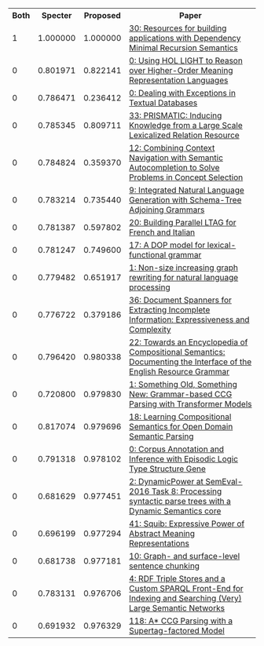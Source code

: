 <html><table><tr>
<th>Both</th>
<th>Specter</th>
<th>Proposed</th>
<th>Paper</th>
</tr>
<tr>
<td>1</td>
<td>1.000000</td>
<td>1.000000</td>
<td><a href="https://www.semanticscholar.org/paper/46b9650bbd78852346d201437a625a79a69d75b8">30: Resources for building applications with Dependency Minimal Recursion Semantics</a></td>
</tr>
<tr>
<td>0</td>
<td>0.801971</td>
<td>0.822141</td>
<td><a href="https://www.semanticscholar.org/paper/8c0a2f6ebaeacc741259acf841e37ffc4423c567">0: Using HOL LIGHT to Reason over Higher-Order Meaning Representation Languages</a></td>
</tr>
<tr>
<td>0</td>
<td>0.786471</td>
<td>0.236412</td>
<td><a href="https://www.semanticscholar.org/paper/a32aaa0b78ebb60f4b019dc0b00f06bd6d4f33c7">0: Dealing with Exceptions in Textual Databases</a></td>
</tr>
<tr>
<td>0</td>
<td>0.785345</td>
<td>0.809711</td>
<td><a href="https://www.semanticscholar.org/paper/8b0e2254fb6cf7f82c97d9c1f9aabb973bf77751">33: PRISMATIC: Inducing Knowledge from a Large Scale Lexicalized Relation Resource</a></td>
</tr>
<tr>
<td>0</td>
<td>0.784824</td>
<td>0.359370</td>
<td><a href="https://www.semanticscholar.org/paper/a14936aab23153dccc80ab58129b2b1aa9fe72be">12: Combining Context Navigation with Semantic Autocompletion to Solve Problems in Concept Selection</a></td>
</tr>
<tr>
<td>0</td>
<td>0.783214</td>
<td>0.735440</td>
<td><a href="https://www.semanticscholar.org/paper/c99cad77b0ab072fecdcff28a2ba4cdcd6ca126d">9: Integrated Natural Language Generation with Schema-Tree Adjoining Grammars</a></td>
</tr>
<tr>
<td>0</td>
<td>0.781387</td>
<td>0.597802</td>
<td><a href="https://www.semanticscholar.org/paper/e73a41caad940aa333465724cc2f055918c1436e">20: Building Parallel LTAG for French and Italian</a></td>
</tr>
<tr>
<td>0</td>
<td>0.781247</td>
<td>0.749600</td>
<td><a href="https://www.semanticscholar.org/paper/3cc475f15156951eb86933e28364b5a5d1d41d9b">17: A DOP model for lexical-functional grammar</a></td>
</tr>
<tr>
<td>0</td>
<td>0.779482</td>
<td>0.651917</td>
<td><a href="https://www.semanticscholar.org/paper/3e9a2f437bd38e95ff91ae13859ccfcef18d8875">1: Non-size increasing graph rewriting for natural language processing</a></td>
</tr>
<tr>
<td>0</td>
<td>0.776722</td>
<td>0.379186</td>
<td><a href="https://www.semanticscholar.org/paper/4c9da998bc18682fd7d20494ba9f30fb11464bfa">36: Document Spanners for Extracting Incomplete Information: Expressiveness and Complexity</a></td>
</tr>
<tr>
<td>0</td>
<td>0.796420</td>
<td>0.980338</td>
<td><a href="https://www.semanticscholar.org/paper/00f33fd82c116fe1ef54ad30437d844b548adaf4">22: Towards an Encyclopedia of Compositional Semantics: Documenting the Interface of the English Resource Grammar</a></td>
</tr>
<tr>
<td>0</td>
<td>0.720800</td>
<td>0.979830</td>
<td><a href="https://www.semanticscholar.org/paper/7cf8e9e2f13ab34dedd7de7231c08c70724f55ff">1: Something Old, Something New: Grammar-based CCG Parsing with Transformer Models</a></td>
</tr>
<tr>
<td>0</td>
<td>0.817074</td>
<td>0.979696</td>
<td><a href="https://www.semanticscholar.org/paper/ebbbeb8d36c987aafd72ef9cdc685b8b545f815d">18: Learning Compositional Semantics for Open Domain Semantic Parsing</a></td>
</tr>
<tr>
<td>0</td>
<td>0.791318</td>
<td>0.978102</td>
<td><a href="https://www.semanticscholar.org/paper/c57254b2cfb3b51e6352eb322be83b550097cbc3">0: Corpus Annotation and Inference with Episodic Logic Type Structure Gene</a></td>
</tr>
<tr>
<td>0</td>
<td>0.681629</td>
<td>0.977451</td>
<td><a href="https://www.semanticscholar.org/paper/3f2a7f9fc5b2e86a63be9fd4cd0f86dd13043a91">2: DynamicPower at SemEval-2016 Task 8: Processing syntactic parse trees with a Dynamic Semantics core</a></td>
</tr>
<tr>
<td>0</td>
<td>0.696199</td>
<td>0.977294</td>
<td><a href="https://www.semanticscholar.org/paper/3c33917be1f37fa708ce7a08c1995a23c6d67936">41: Squib: Expressive Power of Abstract Meaning Representations</a></td>
</tr>
<tr>
<td>0</td>
<td>0.681738</td>
<td>0.977181</td>
<td><a href="https://www.semanticscholar.org/paper/6fd5b1f6350a45fa00cc87372815af01eb9746ff">10: Graph- and surface-level sentence chunking</a></td>
</tr>
<tr>
<td>0</td>
<td>0.783131</td>
<td>0.976706</td>
<td><a href="https://www.semanticscholar.org/paper/f44eabba1d1e7c088aaf02f2a9e3ad2bbeae4901">4: RDF Triple Stores and a Custom SPARQL Front-End for Indexing and Searching (Very) Large Semantic Networks</a></td>
</tr>
<tr>
<td>0</td>
<td>0.691932</td>
<td>0.976329</td>
<td><a href="https://www.semanticscholar.org/paper/865270ae385e53c825658098b0584c88ca68e73c">118: A* CCG Parsing with a Supertag-factored Model</a></td>
</tr>
</table></html>
